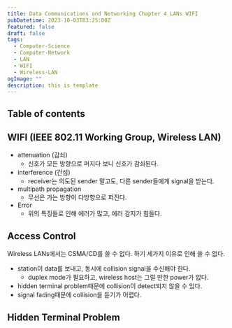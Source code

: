 ```yaml
---
title: Data Communications and Networking Chapter 4 LANs WIFI
pubDatetime: 2023-10-03T03:25:00Z
featured: false
draft: false
tags:
  - Computer-Science
  - Computer-Network
  - LAN
  - WIFI
  - Wireless-LAN
ogImage: ""
description: this is template
---
```


## Table of contents

## WIFI (IEEE 802.11 Working Group, Wireless LAN)

- attenuation (감쇠)
  - 신호가 모든 방향으로 퍼지다 보니 신호가 감쇠된다.
- interference (간섭)
  - receiver는 의도된 sender 말고도, 다른 sender들에게 signal을 받는다.
- multipath propagation
  - 무선은 가는 방향이 다방향으로 퍼진다.
- Error
  - 위의 특징들로 인해 에러가 많고, 에러 감지가 힘들다.

## Access Control

Wireless LANs에서는 CSMA/CD를 쓸 수 없다.
하기 세가지 이유로 인해 쓸 수 없다.

- station이 data를 보내고, 동시에 collision signal을 수신해야 한다.
  - duplex mode가 필요하고, wireless host는 그럴 만한 power가 없다.
- hidden terminal problem때문에 collision이 detect되지 않을 수 있다.
- signal fading때문에 collision을 듣기가 어렵다.

## Hidden Terminal Problem
